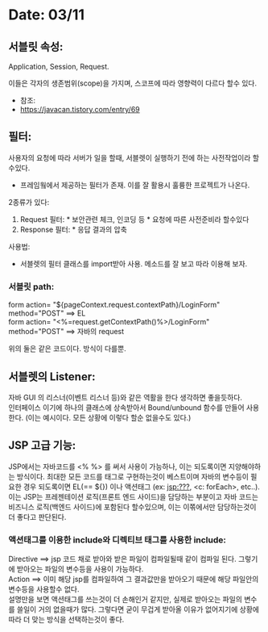 # Date: 03/11

## 서블릿 속성:  
Application, Session, Request.  

이들은 각자의 생존범위(scope)을 가지며, 스코프에 따라 영향력이 다르다 할수 있다. 
  * 참조:  
  * https://javacan.tistory.com/entry/69  
 
## 필터:
사용자의 요청에 따라 서버가 일을 할때, 서블렛이 실행하기 전에 하는 사전작업이라 할수있다.  
* 프레임웤에서 제공하는 필터가 존재. 이를 잘 활용시 훌륭한 프로젝트가 나온다.

2종류가 있다:
  1. Request 필터:
    * 보안관련 체크, 인코딩 등
    * 요청에 따른 사전준비라 할수있다
  2. Response 필터:
    * 응답 결과의 압축

사용법:  
* 서블렛의 필터 클래스를 import받아 사용. 메소드를 잘 보고 따라 이용해 보자.  

### 서블릿 path:
form action= "${pageContext.request.contextPath}/LoginForm" method="POST"   ==> EL  
form action= "<%=request.getContextPath()%>/LoginForm" method="POST"        ==> 자바의 request
  
 위의 둘은 같은 코드이다. 방식이 다를뿐.

## 서블렛의 Listener:
자바 GUI 의 리스너(이벤트 리스너 등)와 같은 역활을 한다 생각하면 좋을듯하다.  
인터페이스 이기에 하나의 클래스에 상속받아서 Bound/unbound 함수를 만들어 사용한다. (이는 예시이다. 모든 상황에 이렇다 할순 없을수도 있다.)

## JSP 고급 기능:
JSP에서는 자바코드를 <% %> 를 써서 사용이 가능하나, 이는 되도록이면 지양해야하는 방식이다. 최대한 모든 코드를 태그로 구현하는것이 베스트이며 자바의 변수등이 필요한 경우 되도록이면 EL(== ${}) 이나 액션태그 (ex: <jsp:???>, <c: forEach>, etc..).  
이는 JSP는 프레젠테이션 로직(프론트 엔드 사이드)을 담당하는 부분이고 자바 코드는 비즈니스 로직(백엔드 사이드)에 포함된다 할수있으며, 이는 이쪾에서만 담당하는것이 더 좋다고 판단된다.  

### 액션태그를 이용한 include와 디렉티브 태그를 사용한 include:
Directive ==> jsp 코드 채로 받아와 받은 파일이 컴파일될때 같이 컴파일 된다. 그렇기에 받아오는 파일의 변수등을 사용이 가능하다.   
Action ==> 이미 해당 jsp를 컴파일하여 그 결과값만을 받아오기 때문에 해당 파일안의 변수등을 사용할수 없다.  
설명만을 보면 액션태그를 쓰는것이 더 손해인거 같지만, 실제로 받아오는 파일의 변수를 쓸일이 거의 없을때가 많다. 그렇다면 굳이 무겁게 받아올 이유가 없어지기에 상황에 따라 더 맞는 방식을 선택하는것이 좋다.  


 
